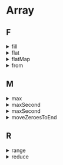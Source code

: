 # Array

## F

<details>
<summary>fill</summary>

```js
function fill(list, t) {
  const length = list.length
  let index = 0
  const result = []
  while (index < length) {
    result.push(t)
    index++
  }
  return result
}

cosnt fill => (list, t) => Array.from(list, () => t)

fill([1,2,2,2], 1)
```

</details>

<details>
<summary>flat</summary>

```js
function flat(list, n = 1) {
  if (n <= 0) return list
  return list.reduce((acc, curr) => acc.concat(Array.isArray(curr) ? flat(curr, n--) : curr), [])
}

flat([[1], [2, [3]], [5]])
```

</details>

<details>
<summary>flatMap</summary>

```js
function flatMap(list, callback = t => t) {
  return list.reduce((acc, curr, i) => acc.concat(callback(curr, i, list)), [])
}

flatMap([1, 2, 3, 4], x => [[x * 2]])
```

</details>

<details>
<summary>from</summary>

```js
if (!Array.from) {
  Array.from = function from(arrayLike, mapping, ctx) {
    const arr = Array.prototype.slice.call(arrayLike);
    return mapping
      ? arr.map(function (t, i) {
          return mapping.call(this, t, i);
        }, ctx)
      : arr;
  };
}
```

</details>

## M

<details>
<summary>max</summary>

```js
function max(list) {
  let max = -Infinity
  const length = list.length
  let index = 0
  while (index < length - 1) {
    if (list[index] > max) max = list[index]
    index++
  }
  return max
}

max([1, 5, 10, 2])
```
</details>

<details>
<summary>maxSecond</summary>

```js
function maxSecond(list) {
  let max = list[0]
  let sec = max
  const length = list.length
  let index = 1
  while (index < length) {
    if (list[index] > sec) {
      sec = list[index]
    }
    if (sec > max) {
      [max, sec] = [sec, max]
    }
    index++
  }
  return sec
}

maxSecond([1, 5, 10, 2, 15])
```
</details>


<details>
<summary>maxSecond</summary>

```js
function maxThird(list) {
  let max = list[0]
  let sec = max
  let third = sec
  const length = list.length
  let index = 1
  while (index < length) {
    if (list[index] > third) {
      third = list[index]
    }
    if (third > sec) {
      [sec, third] = [third, sec]
    }
    if (sec > max) {
      [max, sec] = [sec, max]
    }
    index++
  }
  return third
}

maxThird([1, 5, 10, 2, 15])
```
</details>

<details>
<summary>moveZeroesToEnd</summary>

```js
// #1 改变自身
function moveZeroesToEnd(list) {
  let index = list.length - 1;
  while (index >= 0) {
    if (list[index] === 0) {
      list.push(...list.splice(index, 1));
    }
    index--;
  }
  return list;
}

// #2 不改变自身
function moveZeroesToEnd(list) {
  const res = [];
  let index = list.length - 1;
  while (index >= 0) {
    list[index] ? res.unshift(list[index]) : res.push(list[index]);
    index--;
  }
  return res;
}
```

</details>

## R

<details>
<summary>range</summary>

```js
function range(from, to) {
  var result = [];
  while (from < to) {
    result.push(from);
    from++;
  }
  return result;
}

range(10, 100);
```

</details>

<details>
<summary>reduce</summary>

```js
if (!Array.prototype.reduce) {
  Array.prototype.reduce1 = function (callback) {
    var o = Object(this);
    var len = o.length >>> 0;
    var k = 0;
    var value;

    if (arguments.length >= 2) {
      value = arguments[1];
    } else {
      // 找到第一个不是empty的位置
      while (k < len && !(k in o)) k++;
      if (k >= len) {
        throw new TypeError("Reduce of empty array with no initial value");
      }

      value = o[k++];
    }

    while (k < len) {
      if (k in o) {
        value = callback(value, o[k], k, o);
      }
      k++;
    }

    return value;
  };
}
```

<details>

